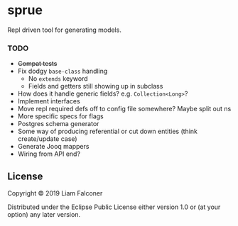 # sprue

Repl driven tool for generating models. 

### TODO

- ~~Compat tests~~
- Fix dodgy `base-class` handling
  - No `extends` keyword
  - Fields and getters still showing up in subclass
- How does it handle generic fields? e.g. `Collection<Long>`?
- Implement interfaces
- Move repl required defs off to config file somewhere? Maybe split out ns
- More specific specs for flags
- Postgres schema generator
- Some way of producing referential or cut down entities 
  (think create/update case)
- Generate Jooq mappers
- Wiring from API end?

## License

Copyright © 2019 Liam Falconer

Distributed under the Eclipse Public License either version 1.0 or (at
your option) any later version.
